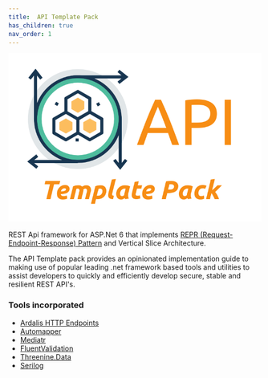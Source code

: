 ```yaml
---
title:  API Template Pack
has_children: true
nav_order: 1
---
```


![Image](apitemplatepack.png)

REST Api framework for ASP.Net 6 that implements [REPR (Request-Endpoint-Response) Pattern](what-is-repr-pattern) and Vertical Slice Architecture.


The API Template pack provides an opinionated implementation guide to making use of popular leading .net framework based tools and utilities to assist developers to quickly and efficiently develop secure, stable and resilient REST API's.

### Tools incorporated

- [Ardalis HTTP Endpoints](https://github.com/ardalis/ApiEndpoints)
- [Automapper](https://github.com/AutoMapper/AutoMapper)
- [Mediatr](https://github.com/jbogard/MediatR)
- [FluentValidation](https://github.com/FluentValidation/FluentValidation)
- [Threenine.Data](https://github.com/threenine/Threenine.Data)
- [Serilog](https://github.com/serilog/serilog)
